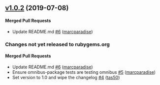 <!-- usage documentation: https://expeditor.chef.io/docs/reference/changelog/#common-changelog -->
<!-- latest_release 1.0.2 -->
## [v1.0.2](https://github.com/chef/chef-cli/tree/v1.0.2) (2019-07-08)

#### Merged Pull Requests
- Update README.md [#6](https://github.com/chef/chef-cli/pull/6) ([marcparadise](https://github.com/marcparadise))
<!-- latest_release -->

<!-- release_rollup -->
### Changes not yet released to rubygems.org

#### Merged Pull Requests
- Update README.md [#6](https://github.com/chef/chef-cli/pull/6) ([marcparadise](https://github.com/marcparadise)) <!-- 1.0.2 -->
- Ensure omnibus-package tests are testing omnibus [#5](https://github.com/chef/chef-cli/pull/5) ([marcparadise](https://github.com/marcparadise)) <!-- 1.0.1 -->
- Set version to 1.0 and wipe the changelog [#4](https://github.com/chef/chef-cli/pull/4) ([tas50](https://github.com/tas50)) <!-- 1.0.0 -->
<!-- release_rollup -->

<!-- latest_stable_release -->
<!-- latest_stable_release -->